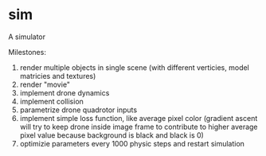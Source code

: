 # sim
A simulator

Milestones:
1. render multiple objects in single scene (with different verticies, model matricies and textures)
2. render "movie"
3. implement drone dynamics
4. implement collision
5. parametrize drone quadrotor inputs
6. implement simple loss function, like average pixel color (gradient ascent will try to keep drone inside image frame to contribute to higher average pixel value because background is black and black is 0)
7. optimizie parameters every 1000 physic steps and restart simulation
